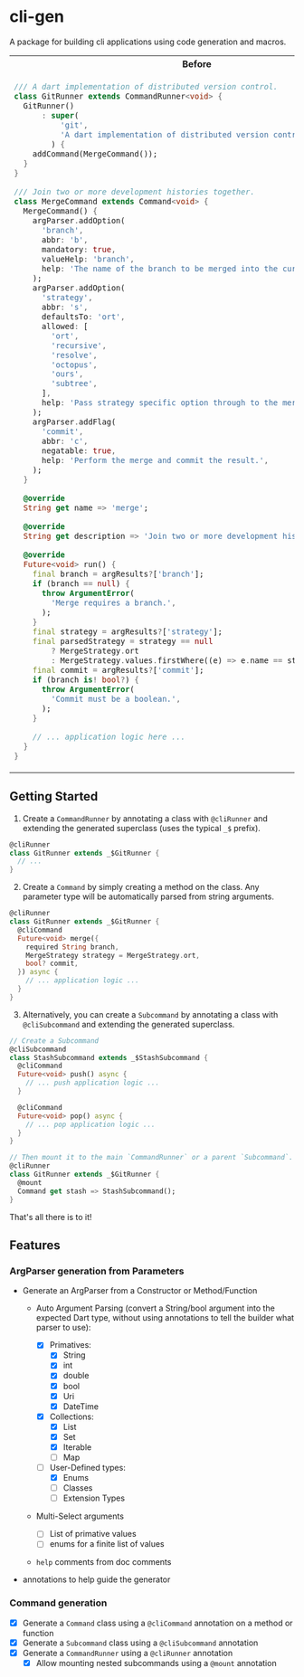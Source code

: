 # cli-gen

A package for building cli applications using code generation and macros.

<table>
<tr>
<th>Before</th>
<th>After</th>
</tr>
<tr>
<td valign="top">

```dart
/// A dart implementation of distributed version control.
class GitRunner extends CommandRunner<void> {
  GitRunner()
      : super(
          'git',
          'A dart implementation of distributed version control.',
        ) {
    addCommand(MergeCommand());
  }
}

/// Join two or more development histories together.
class MergeCommand extends Command<void> {
  MergeCommand() {
    argParser.addOption(
      'branch',
      abbr: 'b',
      mandatory: true,
      valueHelp: 'branch',
      help: 'The name of the branch to be merged into the current branch.',
    );
    argParser.addOption(
      'strategy',
      abbr: 's',
      defaultsTo: 'ort',
      allowed: [
        'ort',
        'recursive',
        'resolve',
        'octopus',
        'ours',
        'subtree',
      ],
      help: 'Pass strategy specific option through to the merge strategy.',
    );
    argParser.addFlag(
      'commit',
      abbr: 'c',
      negatable: true,
      help: 'Perform the merge and commit the result.',
    );
  }

  @override
  String get name => 'merge';

  @override
  String get description => 'Join two or more development histories together.';

  @override
  Future<void> run() {
    final branch = argResults?['branch'];
    if (branch == null) {
      throw ArgumentError(
        'Merge requires a branch.',
      );
    }
    final strategy = argResults?['strategy'];
    final parsedStrategy = strategy == null
        ? MergeStrategy.ort
        : MergeStrategy.values.firstWhere((e) => e.name == strategy);
    final commit = argResults?['commit'];
    if (branch is! bool?) {
      throw ArgumentError(
        'Commit must be a boolean.',
      );
    }

    // ... application logic here ...
  }
}


```

</td>
<td valign="top">

```dart
/// A command-line interface for version control.
@cliRunner
class GitRunner extends _$GitRunner {

  @mount
  Command get stash => StashSubcommand();

  /// Join two or more development histories together.
  @cliCommand
  Future<void> merge({
    /// The name of the branch to be merged into the current branch.
    required String branch,

    /// Pass merge strategy specific option through to the merge strategy.
    MergeStrategy strategy = MergeStrategy.ort,

    /// Perform the merge and commit the result.
    bool? commit,
  }) async {
    // ... application logic ...
  }
}

enum MergeStrategy { ort, recursive, resolve, octopus, ours, subtree }

```

</td>
</tr>
</table>

## Getting Started

1. Create a `CommandRunner` by annotating a class with `@cliRunner` and extending the generated superclass (uses the typical `_$` prefix).

```dart
@cliRunner
class GitRunner extends _$GitRunner {
  // ...
}
```

2. Create a `Command` by simply creating a method on the class. Any parameter type will be automatically parsed from string arguments.

```dart
@cliRunner
class GitRunner extends _$GitRunner {
  @cliCommand
  Future<void> merge({
    required String branch,
    MergeStrategy strategy = MergeStrategy.ort,
    bool? commit,
  }) async {
    // ... application logic ...
  }
}
```

3. Alternatively, you can create a `Subcommand` by annotating a class with `@cliSubcommand` and extending the generated superclass.

```dart
// Create a Subcommand
@cliSubcommand
class StashSubcommand extends _$StashSubcommand {
  @cliCommand
  Future<void> push() async {
    // ... push application logic ...
  }

  @cliCommand
  Future<void> pop() async {
    // ... pop application logic ...
  }
}

// Then mount it to the main `CommandRunner` or a parent `Subcommand`.
@cliRunner
class GitRunner extends _$GitRunner {
  @mount
  Command get stash => StashSubcommand();
}
```

That's all there is to it!

## Features

### ArgParser generation from Parameters

- Generate an ArgParser from a Constructor or Method/Function

  - Auto Argument Parsing (convert a String/bool argument into the expected Dart type, without using annotations to tell the builder what parser to use):
    - [x] Primatives:
      - [x] String
      - [x] int
      - [x] double
      - [x] bool
      - [x] Uri
      - [x] DateTime
    - [x] Collections:
      - [x] List
      - [x] Set
      - [x] Iterable
      - [ ] Map
    - [ ] User-Defined types:
      - [x] Enums
      - [ ] Classes
      - [ ] Extension Types
  - Multi-Select arguments

    - [ ] List of primative values
    - [ ] enums for a finite list of values

  - `help` comments from doc comments

- annotations to help guide the generator

### Command generation

- [x] Generate a `Command` class using a `@cliCommand` annotation on a method or function
- [x] Generate a `Subcommand` class using a `@cliSubcommand` annotation
- [x] Generate a `CommandRunner` using a `@cliRunner` annotation
  - [x] Allow mounting nested subcommands using a `@mount` annotation
